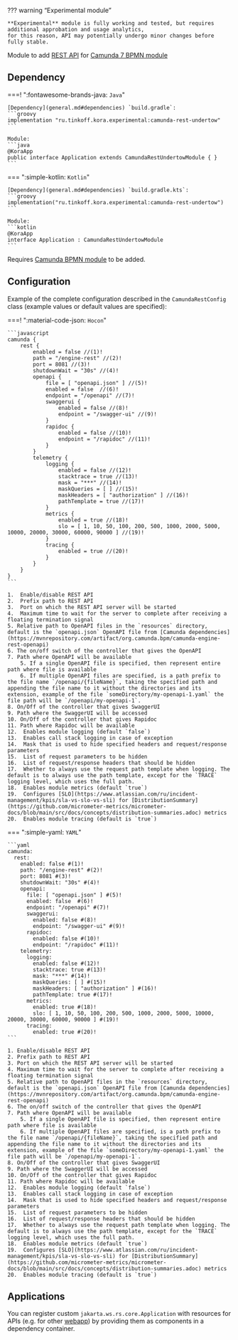 ??? warning “Experimental module”

    **Experimental** module is fully working and tested, but requires additional approbation and usage analytics, 
    for this reason, API may potentially undergo minor changes before fully stable.

Module to add [REST API](https://docs.camunda.org/manual/7.21/reference/rest/overview/) for [Camunda 7 BPMN module](camunda7-bpmn.md)

## Dependency

===! ":fontawesome-brands-java: `Java`"

    [Dependency](general.md#dependencies) `build.gradle`:
    ```groovy
    implementation "ru.tinkoff.kora.experimental:camunda-rest-undertow"
    ```

    Module:
    ```java
    @KoraApp
    public interface Application extends CamundaRestUndertowModule { }
    ```

=== ":simple-kotlin: `Kotlin`"

    [Dependency](general.md#dependencies) `build.gradle.kts`:
    ```groovy
    implementation("ru.tinkoff.kora.experimental:camunda-rest-undertow")
    ```

    Module:
    ```kotlin
    @KoraApp
    interface Application : CamundaRestUndertowModule
    ```

Requires [Camunda BPMN module](camunda7-bpmn.md) to be added.

## Configuration

Example of the complete configuration described in the `CamundaRestConfig` class (example values or default values are specified):

===! ":material-code-json: `Hocon`"

    ```javascript
    camunda {
        rest {
            enabled = false //(1)!
            path = "/engine-rest" //(2)!
            port = 8081 //(3)!
            shutdownWait = "30s" //(4)!
            openapi {
                file = [ "openapi.json" ] //(5)!
                enabled = false  //(6)!
                endpoint = "/openapi" //(7)!
                swaggerui {
                    enabled = false //(8)!
                    endpoint = "/swagger-ui" //(9)!
                }
                rapidoc {
                    enabled = false //(10)!
                    endpoint = "/rapidoc" //(11)!
                }
            }
            telemetry {
                logging {
                    enabled = false //(12)!
                    stacktrace = true //(13)!
                    mask = "***" //(14)!
                    maskQueries = [ ] //(15)!
                    maskHeaders = [ "authorization" ] //(16)!
                    pathTemplate = true //(17)!
                }
                metrics {
                    enabled = true //(18)!
                    slo = [ 1, 10, 50, 100, 200, 500, 1000, 2000, 5000, 10000, 20000, 30000, 60000, 90000 ] //(19)!
                }
                tracing {
                    enabled = true //(20)!
                }
            }
        }
    }
    ```

    1.  Enable/disable REST API
    2.  Prefix path to REST API
    3.  Port on which the REST API server will be started
    4.  Maximum time to wait for the server to complete after receiving a floating termination signal
    5. Relative path to OpenAPI files in the `resources` directory, default is the `openapi.json` OpenAPI file from [Camunda dependencies](https://mvnrepository.com/artifact/org.camunda.bpm/camunda-engine-rest-openapi)
    6. The on/off switch of the controller that gives the OpenAPI
    7. Path where OpenAPI will be available
        5. If a single OpenAPI file is specified, then represent entire path where file is available
        6. If multiple OpenAPI files are specified, is a path prefix to the file name `/openapi/{fileName}`, taking the specified path and appending the file name to it without the directories and its extension, example of the file `someDirectory/my-openapi-1.yaml` the file path will be `/openapi/my-openapi-1`.
    8. On/Off of the controller that gives SwaggerUI
    9. Path where the SwaggerUI will be accessed
    10. On/Off of the controller that gives Rapidoc
    11. Path where Rapidoc will be available
    12.  Enables module logging (default `false`)
    13.  Enables call stack logging in case of exception
    14.  Mask that is used to hide specified headers and request/response parameters
    15.  List of request parameters to be hidden
    16.  List of request/response headers that should be hidden
    17.  Whether to always use the request path template when logging. The default is to always use the path template, except for the `TRACE` logging level, which uses the full path.
    18.  Enables module metrics (default `true`)
    19.  Configures [SLO](https://www.atlassian.com/ru/incident-management/kpis/sla-vs-slo-vs-sli) for [DistributionSummary](https://github.com/micrometer-metrics/micrometer-docs/blob/main/src/docs/concepts/distribution-summaries.adoc) metrics
    20.  Enables module tracing (default is `true`)

=== ":simple-yaml: `YAML`"

    ```yaml
    camunda:
      rest:
        enabled: false #(1)!
        path: "/engine-rest" #(2)!
        port: 8081 #(3)!
        shutdownWait: "30s" #(4)!
        openapi:
          file: [ "openapi.json" ] #(5)!
          enabled: false  #(6)!
          endpoint: "/openapi" #(7)!
          swaggerui:
            enabled: false #(8)!
            endpoint: "/swagger-ui" #(9)!
          rapidoc:
            enabled: false #(10)!
            endpoint: "/rapidoc" #(11)!
        telemetry:
          logging:
            enabled: false #(12)!
            stacktrace: true #(13)!
            mask: "***" #(14)!
            maskQueries: [ ] #(15)!
            maskHeaders: [ "authorization" ] #(16)!
            pathTemplate: true #(17)!
          metrics:
            enabled: true #(18)!
            slo: [ 1, 10, 50, 100, 200, 500, 1000, 2000, 5000, 10000, 20000, 30000, 60000, 90000 ] #(19)!
          tracing:
            enabled: true #(20)!
    ```

    1. Enable/disable REST API
    2. Prefix path to REST API
    3. Port on which the REST API server will be started
    4. Maximum time to wait for the server to complete after receiving a floating termination signal
    5. Relative path to OpenAPI files in the `resources` directory, default is the `openapi.json` OpenAPI file from [Camunda dependencies](https://mvnrepository.com/artifact/org.camunda.bpm/camunda-engine-rest-openapi)
    6. The on/off switch of the controller that gives the OpenAPI
    7. Path where OpenAPI will be available
        5. If a single OpenAPI file is specified, then represent entire path where file is available
        6. If multiple OpenAPI files are specified, is a path prefix to the file name `/openapi/{fileName}`, taking the specified path and appending the file name to it without the directories and its extension, example of the file `someDirectory/my-openapi-1.yaml` the file path will be `/openapi/my-openapi-1`.
    8. On/Off of the controller that gives SwaggerUI
    9. Path where the SwaggerUI will be accessed
    10. On/Off of the controller that gives Rapidoc
    11. Path where Rapidoc will be available
    12.  Enables module logging (default `false`)
    13.  Enables call stack logging in case of exception
    14.  Mask that is used to hide specified headers and request/response parameters
    15.  List of request parameters to be hidden
    16.  List of request/response headers that should be hidden
    17.  Whether to always use the request path template when logging. The default is to always use the path template, except for the `TRACE` logging level, which uses the full path.
    18.  Enables module metrics (default `true`)
    19.  Configures [SLO](https://www.atlassian.com/ru/incident-management/kpis/sla-vs-slo-vs-sli) for [DistributionSummary](https://github.com/micrometer-metrics/micrometer-docs/blob/main/src/docs/concepts/distribution-summaries.adoc) metrics
    20.  Enables module tracing (default is `true`)

## Applications

You can register custom `jakarta.ws.rs.core.Application` with resources for APIs (e.g. for other [webapp](https://docs.camunda.org/manual/7.21/webapps/)) by providing them as components in a dependency container.
